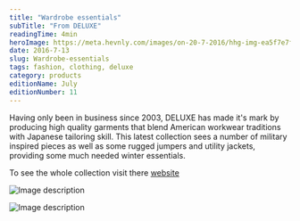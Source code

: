 ```yaml
---
title: "Wardrobe essentials"
subTitle: "From DELUXE"
readingTime: 4min
heroImage: https://meta.hevnly.com/images/on-20-7-2016/hhg-img-ea5f7e7f-eaa9-4fa3-8d3b-e37e8f2f1ab1.png
date: 2016-7-13
slug: Wardrobe-essentials
tags: fashion, clothing, deluxe
category: products
editionName: July
editionNumber: 11
---
```


Having only been in business since 2003, DELUXE has made it's mark by producing high quality garments that blend American workwear traditions with Japanese tailoring skill. This latest collection sees a number of military inspired pieces as well as some rugged jumpers and utility jackets, providing some much needed winter essentials.

To see the whole collection visit there [website](http://www.deluxe.jp/)


![Image description](https://meta.hevnly.com/images/on-20-7-2016/hhg-img-3062394b-e5b9-48d9-ab1a-14f718b3c82a.png)


![Image description](https://meta.hevnly.com/images/on-20-7-2016/hhg-img-cf399da2-5d83-4638-b0e7-e9026c7472a2.png)
